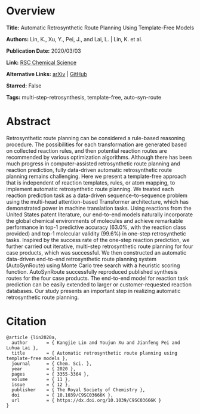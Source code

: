 # Overview
**Title:**
Automatic Retrosynthetic Route Planning Using Template-Free Models

**Authors:**
Lin, K., Xu, Y., Pei, J., and Lai, L. |
Lin, K. et al.

**Publication Date:**
2020/03/03

**Link:**
[RSC Chemical Science](https://pubs.rsc.org/en/content/articlelanding/2020/sc/c9sc03666k)

**Alternative Links:**
[arXiv](https://arxiv.org/abs/1906.02308) |
[GitHub](https://github.com/PKUMDL-AI/AutoSynRoute)

**Starred:**
False

**Tags:**
multi-step-retrosynthesis, template-free, auto-syn-route


# Abstract
Retrosynthetic route planning can be considered a rule-based reasoning procedure.
The possibilities for each transformation are generated based on collected reaction rules, and then potential reaction routes are recommended by various optimization algorithms.
Although there has been much progress in computer-assisted retrosynthetic route planning and reaction prediction, fully data-driven automatic retrosynthetic route planning remains challenging.
Here we present a template-free approach that is independent of reaction templates, rules, or atom mapping, to implement automatic retrosynthetic route planning.
We treated each reaction prediction task as a data-driven sequence-to-sequence problem using the multi-head attention-based Transformer architecture, which has demonstrated power in machine translation tasks.
Using reactions from the United States patent literature, our end-to-end models naturally incorporate the global chemical environments of molecules and achieve remarkable performance in top-1 predictive accuracy (63.0%, with the reaction class provided) and top-1 molecular validity (99.6%) in one-step retrosynthetic tasks.
Inspired by the success rate of the one-step reaction prediction, we further carried out iterative, multi-step retrosynthetic route planning for four case products, which was successful.
We then constructed an automatic data-driven end-to-end retrosynthetic route planning system (AutoSynRoute) using Monte Carlo tree search with a heuristic scoring function.
AutoSynRoute successfully reproduced published synthesis routes for the four case products.
The end-to-end model for reaction task prediction can be easily extended to larger or customer-requested reaction databases. Our study presents an important step in realizing automatic retrosynthetic route planning.


# Citation
```
@article {lin2020a,
  author       = { Kangjie Lin and Youjun Xu and Jianfeng Pei and Luhua Lai },
  title        = { Automatic retrosynthetic route planning using template-free models },
  journal      = { Chem. Sci. },
  year         = { 2020 },
  pages        = { 3355-3364 },
  volume       = { 11 },
  issue        = { 12 },
  publisher    = { The Royal Society of Chemistry },
  doi          = { 10.1039/C9SC03666K },
  url          = { https://dx.doi.org/10.1039/C9SC03666K }
}
```
